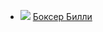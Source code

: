 * ![](/books/prose_classic/Эдгар%20Райс%20Берроуз/Боксер%20Билли.jpg) [Боксер Билли](/books/prose_classic/Эдгар%20Райс%20Берроуз/Боксер%20Билли)